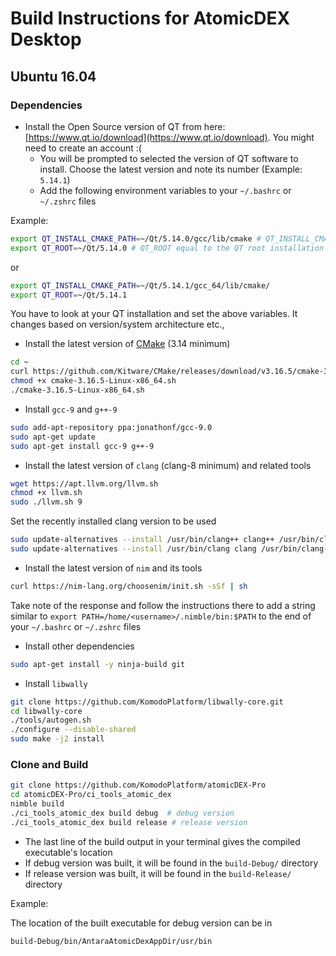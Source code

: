 # Build Instructions for AtomicDEX Desktop

## Ubuntu 16.04

### Dependencies

- Install the Open Source version of QT from here: [https://www.qt.io/download](https://www.qt.io/download). You might need to create an account :(
  - You will be prompted to selected the version of QT software to install. Choose the latest version and note its number (Example: `5.14.1`)
  - Add the following environment variables to your `~/.bashrc` or `~/.zshrc` files

Example:

```bash
export QT_INSTALL_CMAKE_PATH=~/Qt/5.14.0/gcc/lib/cmake # QT_INSTALL_CMAKE_PATH equal to the CMake QT path
export QT_ROOT=~/Qt/5.14.0 # QT_ROOT equal to the QT root installation folder
```

or

```bash
export QT_INSTALL_CMAKE_PATH=~/Qt/5.14.1/gcc_64/lib/cmake/
export QT_ROOT=~/Qt/5.14.1
```

You have to look at your QT installation and set the above variables. It changes based on version/system architecture etc.,

- Install the latest version of [CMake](https://cmake.org/download/) (3.14 minimum)

```bash
cd ~
curl https://github.com/Kitware/CMake/releases/download/v3.16.5/cmake-3.16.5-Linux-x86_64.sh
chmod +x cmake-3.16.5-Linux-x86_64.sh
./cmake-3.16.5-Linux-x86_64.sh
```

- Install `gcc-9` and `g++-9`

```bash
sudo add-apt-repository ppa:jonathonf/gcc-9.0
sudo apt-get update
sudo apt-get install gcc-9 g++-9
```

<!----
sudo update-alternatives --install /usr/bin/gcc gcc /usr/bin/gcc-9 60 --slave /usr/bin/g++ g++ /usr/bin/g++-9
----->

- Install the latest version of `clang` (clang-8 minimum) and related tools

```bash
wget https://apt.llvm.org/llvm.sh
chmod +x llvm.sh
sudo ./llvm.sh 9
```

Set the recently installed clang version to be used

```bash
sudo update-alternatives --install /usr/bin/clang++ clang++ /usr/bin/clang++-9 100
sudo update-alternatives --install /usr/bin/clang clang /usr/bin/clang-9 100
```

- Install the latest version of `nim` and its tools

```bash
curl https://nim-lang.org/choosenim/init.sh -sSf | sh
```

Take note of the response and follow the instructions there to add a string similar to `export PATH=/home/<username>/.nimble/bin:$PATH` to the end of your `~/.bashrc` or `~/.zshrc` files

- Install other dependencies

```bash
sudo apt-get install -y ninja-build git
```

- Install `libwally`

```bash
git clone https://github.com/KomodoPlatform/libwally-core.git
cd libwally-core
./tools/autogen.sh
./configure --disable-shared
sudo make -j2 install
```

### Clone and Build

```bash
git clone https://github.com/KomodoPlatform/atomicDEX-Pro
cd atomicDEX-Pro/ci_tools_atomic_dex
nimble build
./ci_tools_atomic_dex build debug  # debug version
./ci_tools_atomic_dex build release # release version
```

- The last line of the build output in your terminal gives the compiled executable's location
- If debug version was built, it will be found in the `build-Debug/` directory
- If release version was built, it will be found in the `build-Release/` directory

Example:

The location of the built executable for debug version can be in

```bash
build-Debug/bin/AntaraAtomicDexAppDir/usr/bin
```